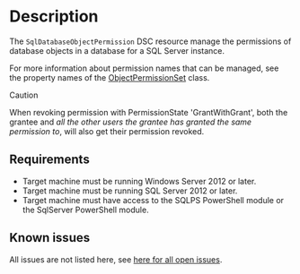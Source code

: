 # Description

The `SqlDatabaseObjectPermission` DSC resource manage the permissions
of database objects in a database for a SQL Server instance.

For more information about permission names that can be managed, see the
property names of the [ObjectPermissionSet](https://docs.microsoft.com/en-us/dotnet/api/microsoft.sqlserver.management.smo.objectpermissionset#properties) class.

> [!CAUTION]
> When revoking permission with PermissionState 'GrantWithGrant', both the
> grantee and _all the other users the grantee has granted the same permission to_,
> will also get their permission revoked.

## Requirements

* Target machine must be running Windows Server 2012 or later.
* Target machine must be running SQL Server 2012 or later.
* Target machine must have access to the SQLPS PowerShell module or the
  SqlServer PowerShell module.

## Known issues

All issues are not listed here, see [here for all open issues](https://github.com/dsccommunity/SqlServerDsc/issues?q=is%3Aissue+is%3Aopen+in%3Atitle+SqlDatabaseObjectPermission).
